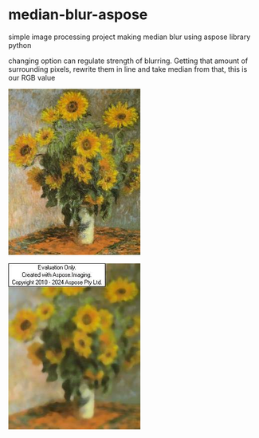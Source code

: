 # median-blur-aspose
simple image processing project making median blur using aspose library python

changing option can regulate strength of blurring. Getting that amount of surrounding pixels, rewrite them in line and take median from that, this is our RGB value

![input image](./MedianBlurAspose/images/image.jpg)


![result image](./MedianBlurAspose/images/result.jpg)
